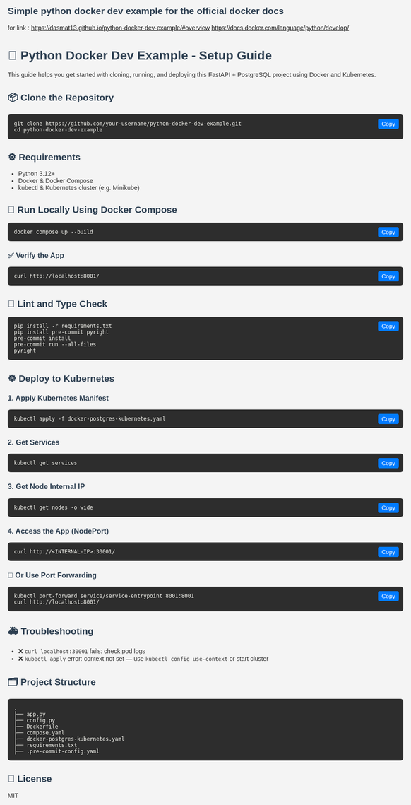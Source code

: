 ## Simple python docker dev example for the official docker docs
for link : https://dasmat13.github.io/python-docker-dev-example/#overview
https://docs.docker.com/language/python/develop/
<!DOCTYPE html>
<html lang="en">
<head>
  <meta charset="UTF-8">
  <title>Python Docker Dev Example - Setup Guide</title>
  <style>
    body {
      font-family: Arial, sans-serif;
      max-width: 960px;
      margin: auto;
      padding: 2rem;
      background-color: #f4f4f4;
      color: #333;
    }
    h1, h2, h3 {
      color: #2c3e50;
    }
    pre {
      background-color: #2d2d2d;
      color: #f8f8f2;
      padding: 1em;
      border-radius: 6px;
      position: relative;
      overflow-x: auto;
    }
    code {
      font-family: monospace;
    }
    .copy-button {
      position: absolute;
      top: 10px;
      right: 10px;
      background: #007bff;
      color: #fff;
      border: none;
      padding: 4px 8px;
      border-radius: 4px;
      cursor: pointer;
    }
    .copy-button:hover {
      background: #0056b3;
    }
  </style>
</head>
<body>
  <h1>🚀 Python Docker Dev Example - Setup Guide</h1>

  <p>This guide helps you get started with cloning, running, and deploying this FastAPI + PostgreSQL project using Docker and Kubernetes.</p>

  <h2>📦 Clone the Repository</h2>
  <pre><button class="copy-button" onclick="copyText(this)">Copy</button><code>git clone https://github.com/your-username/python-docker-dev-example.git
cd python-docker-dev-example</code></pre>

  <h2>⚙️ Requirements</h2>
  <ul>
    <li>Python 3.12+</li>
    <li>Docker & Docker Compose</li>
    <li>kubectl & Kubernetes cluster (e.g. Minikube)</li>
  </ul>

  <h2>🐳 Run Locally Using Docker Compose</h2>
  <pre><button class="copy-button" onclick="copyText(this)">Copy</button><code>docker compose up --build</code></pre>

  <h3>✅ Verify the App</h3>
  <pre><button class="copy-button" onclick="copyText(this)">Copy</button><code>curl http://localhost:8001/</code></pre>

  <h2>🧼 Lint and Type Check</h2>
  <pre><button class="copy-button" onclick="copyText(this)">Copy</button><code>pip install -r requirements.txt
pip install pre-commit pyright
pre-commit install
pre-commit run --all-files
pyright</code></pre>

  <h2>☸️ Deploy to Kubernetes</h2>
  <h3>1. Apply Kubernetes Manifest</h3>
  <pre><button class="copy-button" onclick="copyText(this)">Copy</button><code>kubectl apply -f docker-postgres-kubernetes.yaml</code></pre>

  <h3>2. Get Services</h3>
  <pre><button class="copy-button" onclick="copyText(this)">Copy</button><code>kubectl get services</code></pre>

  <h3>3. Get Node Internal IP</h3>
  <pre><button class="copy-button" onclick="copyText(this)">Copy</button><code>kubectl get nodes -o wide</code></pre>

  <h3>4. Access the App (NodePort)</h3>
  <pre><button class="copy-button" onclick="copyText(this)">Copy</button><code>curl http://&lt;INTERNAL-IP&gt;:30001/</code></pre>

  <h3>📍 Or Use Port Forwarding</h3>
  <pre><button class="copy-button" onclick="copyText(this)">Copy</button><code>kubectl port-forward service/service-entrypoint 8001:8001
curl http://localhost:8001/</code></pre>

  <h2>🚑 Troubleshooting</h2>
  <ul>
    <li>❌ <code>curl localhost:30001</code> fails: check pod logs</li>
    <li>❌ <code>kubectl apply</code> error: context not set — use <code>kubectl config use-context</code> or start cluster</li>
  </ul>

  <h2>🗂 Project Structure</h2>
  <pre><code>.
├── app.py
├── config.py
├── Dockerfile
├── compose.yaml
├── docker-postgres-kubernetes.yaml
├── requirements.txt
├── .pre-commit-config.yaml</code></pre>

  <h2>📜 License</h2>
  <p>MIT</p>

  <script>
    function copyText(button) {
      const code = button.nextElementSibling.innerText;
      navigator.clipboard.writeText(code).then(() => {
        button.innerText = 'Copied!';
        setTimeout(() => button.innerText = 'Copy', 2000);
      });
    }
  </script>
</body>
</html>
